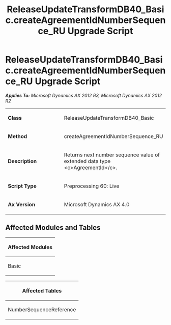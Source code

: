 ﻿---
title: ReleaseUpdateTransformDB40_Basic.createAgreementIdNumberSequence_RU Upgrade Script
TOCTitle: ReleaseUpdateTransformDB40_Basic.createAgreementIdNumberSequence_RU Upgrade Script
ms:assetid: 915e96db-cb7f-300e-61d0-ad05d4917c32
ms:mtpsurl: https://msdn.microsoft.com/en-us/library/JJ736578(v=AX.60)
ms:contentKeyID: 49709766
ms.date: 05/18/2015
mtps_version: v=AX.60
---

# ReleaseUpdateTransformDB40\_Basic.createAgreementIdNumberSequence\_RU Upgrade Script 


_**Applies To:** Microsoft Dynamics AX 2012 R3, Microsoft Dynamics AX 2012 R2_

<table>
<colgroup>
<col style="width: 50%" />
<col style="width: 50%" />
</colgroup>
<tbody>
<tr class="odd">
<td><p><strong>Class</strong></p></td>
<td><p>ReleaseUpdateTransformDB40_Basic</p></td>
</tr>
<tr class="even">
<td><p><strong>Method</strong></p></td>
<td><p>createAgreementIdNumberSequence_RU</p></td>
</tr>
<tr class="odd">
<td><p><strong>Description</strong></p></td>
<td><p>Returns next number sequence value of extended data type &lt;c&gt;AgreementId&lt;/c&gt;.</p></td>
</tr>
<tr class="even">
<td><p><strong>Script Type</strong></p></td>
<td><p>Preprocessing 60: Live</p></td>
</tr>
<tr class="odd">
<td><p><strong>Ax Version</strong></p></td>
<td><p>Microsoft Dynamics AX 4.0</p></td>
</tr>
</tbody>
</table>


## Affected Modules and Tables

<table>
<colgroup>
<col style="width: 100%" />
</colgroup>
<thead>
<tr class="header">
<th><p>Affected Modules</p></th>
</tr>
</thead>
<tbody>
<tr class="odd">
<td><p>Basic</p></td>
</tr>
</tbody>
</table>


<table>
<colgroup>
<col style="width: 100%" />
</colgroup>
<thead>
<tr class="header">
<th><p>Affected Tables</p></th>
</tr>
</thead>
<tbody>
<tr class="odd">
<td><p>NumberSequenceReference</p></td>
</tr>
</tbody>
</table>

  


